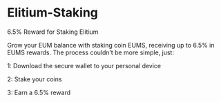 # Elitium-Staking

6.5% Reward for Staking Elitium

Grow your EUM balance with staking coin EUMS, receiving up to 6.5% in EUMS rewards. The process couldn’t be more simple, just:

1: Download the secure wallet to your personal device

2: Stake your coins

3: Earn a 6.5% reward
